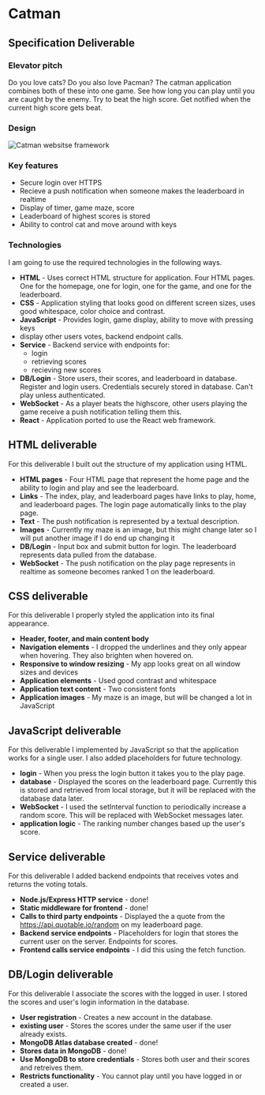 # Catman

## Specification Deliverable

### Elevator pitch

Do you love cats? Do you also love Pacman? The catman application combines both of these into one game. See how long you can play until you are caught by the enemy. Try to beat the high score. Get notified when the current high score gets beat.

### Design

![Catman websitse framework](https://github.com/rachelstans/startup/assets/101438461/6d43f22b-3ea7-465e-b89a-05a84b8241e8)

### Key features

- Secure login over HTTPS
- Recieve a push notification when someone makes the leaderboard in realtime
- Display of timer, game maze, score
- Leaderboard of highest scores is stored
- Ability to control cat and move around with keys

### Technologies

I am going to use the required technologies in the following ways.

- **HTML** - Uses correct HTML structure for application. Four HTML pages. One for the homepage, one for login, one for the game, and one for the leaderboard.
- **CSS** - Application styling that looks good on different screen sizes, uses good whitespace, color choice and contrast.
- **JavaScript** - Provides login, game display, ability to move with pressing keys
- display other users votes, backend endpoint calls.
- **Service** - Backend service with endpoints for:
  - login
  - retrieving scores
  - recieving new scores
- **DB/Login** - Store users, their scores, and leaderboard in database. Register and login users. Credentials securely stored in database. Can't play unless authenticated.
- **WebSocket** - As a player beats the highscore, other users playing the game receive a push notification telling them this.
- **React** - Application ported to use the React web framework.

## HTML deliverable

For this deliverable I built out the structure of my application using HTML.

- **HTML pages** - Four HTML page that represent the home page and the ability to login and play and see the leaderboard.
- **Links** - The index, play, and leaderboard pages have links to play, home, and leaderboard pages. The login page automatically links to the play page.
- **Text** - The push notification is represented by a textual description.
- **Images** - Currently my maze is an image, but this might change later so I will put another image if I do end up changing it
- **DB/Login** - Input box and submit button for login. The leaderboard represents data pulled from the database.
- **WebSocket** - The push notification on the play page represents in realtime as someone becomes ranked 1 on the leaderboard.

## CSS deliverable

For this deliverable I properly styled the application into its final appearance.

- **Header, footer, and main content body**
- **Navigation elements** - I dropped the underlines and they only appear when hovering. They also brighten when hovered on.
- **Responsive to window resizing** - My app looks great on all window sizes and devices
- **Application elements** - Used good contrast and whitespace
- **Application text content** - Two consistent fonts
- **Application images** - My maze is an image, but will be changed a lot in JavaScript

## JavaScript deliverable

For this deliverable I implemented by JavaScript so that the application works for a single user. I also added placeholders for future technology.

- **login** - When you press the login button it takes you to the play page.
- **database** - Displayed the scores on the leaderboard page. Currently this is stored and retrieved from local storage, but it will be replaced with the database data later.
- **WebSocket** - I used the setInterval function to periodically increase a random score. This will be replaced with WebSocket messages later.
- **application logic** - The ranking number changes based up the user's score.

## Service deliverable

For this deliverable I added backend endpoints that receives votes and returns the voting totals.

- **Node.js/Express HTTP service** - done!
- **Static middleware for frontend** - done!
- **Calls to third party endpoints** - Displayed the a quote from the https://api.quotable.io/random on my leaderboard page.
- **Backend service endpoints** - Placeholders for login that stores the current user on the server. Endpoints for scores.
- **Frontend calls service endpoints** - I did this using the fetch function.

## DB/Login deliverable

For this deliverable I associate the scores with the logged in user. I stored the scores and user's login information in the database.

- **User registration** - Creates a new account in the database.
- **existing user** - Stores the scores under the same user if the user already exists.
- **MongoDB Atlas database created** - done!
- **Stores data in MongoDB** - done!
- **Use MongoDB to store credentials** - Stores both user and their scores and retreives them.
- **Restricts functionality** - You cannot play until you have logged in or created a user.